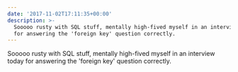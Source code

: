 ```yaml
---
date: '2017-11-02T17:11:35+00:00'
description: >-
  Sooooo rusty with SQL stuff, mentally high-fived myself in an interview today
  for answering the 'foreign key' question correctly.
---
```

Sooooo rusty with SQL stuff, mentally high-fived myself in an interview today for answering the 'foreign key' question correctly.
